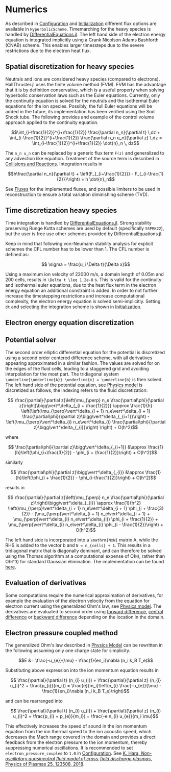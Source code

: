 # Numerics

As described in [Configuration](@ref) and [Initialization](@ref) different flux options are available in `HyperbolicScheme`. Timemarching for the heavy species is handled by [DifferentialEquations.jl](https://github.com/SciML/DifferentialEquations.jl). The left hand side of the electron energy equation is integrated implicitly using a Crank Nicolson Adams Bashforth (CNAB) scheme. This enables larger timessteps due to the severe restrictions due to the electron heat flux. 

## Spatial discretization for heavy species

Neutrals and ions are considered heavy species (compared to electrons). HallThruster.jl uses the finite volume method (FVM). FVM has the advantage that it is by definition conservative, which is a useful property when solving hyperbolic conservation laws such as the Euler equations. Currently, only the continuity equation is solved for the neutrals and the isothermal Euler equations for the ion species. Possibly, the full Euler equations will be added in the future, its implementation has been verified using the Sod Shock tube. The following provides and example of the control volume approach applied to the continuity equation. 

```math
\int_{i-\frac{1}{2}}^{i+\frac{1}{2}} \frac{\partial n_n}{\partial t} \,dz + \int_{i-\frac{1}{2}}^{i+\frac{1}{2}} \frac{\partial n_n u_n}{\partial z} \,dz = \int_{i-\frac{1}{2}}^{i+\frac{1}{2}} \dot{n}_n \, dz
```

The ``n_n u_n`` can be replaced by a generic flux term ``F(z)`` and generalized to any advection like equation. Treatment of the source term is described in [Collisions and Reactions](@ref). Integration results in

```math
h\frac{\partial n_n}{\partial t} + \left(F_{_{i+\frac{1}{2}}} - F_{_{i-\frac{1}{2}}}\right) = h \dot{n}_n
```
See [Fluxes](@ref) for the implemented fluxes, and possible limiters to be used in reconstruction to ensure a total variation diminishing scheme (TVD).

## Time discretization heavy species

Time integration is handled by [DifferentialEquations.jl](https://github.com/SciML/DifferentialEquations.jl). Strong stability preserving Runge Kutta schemes are used by default (specifically `SSPRK22`), but the user is free use other schemes provided by DifferentialEquations.jl.

Keep in mind that following von-Neumann stability analysis for explicit schemes the CFL number has to be lower than 1. The CFL number is defined as:

```math
    \sigma = \frac{u_i \Delta t}{\Delta x}
```

Using a maximum ion velocity of 22000 m/s, a domain length of 0.05m and 200 cells, results in ``\Delta t \leq 1.2e-8`` s. This is valid for the continuity and isothermal euler equations, due to the heat flux term in the electron energy equation an additional constraint is added. In order to not further increase the timestepping restrictions and increase computational complexity, the electron energy equation is solved semi-implicitly. Setting `dt` and selecting the integration scheme is shown in [Initialization](@ref). 


## Electron energy equation discretization


## Potential solver

The second order elliptic differential equation for the potential is discretized using a second order centered difference scheme, with all derivatives appearing approximated in a similar fashion. The values are solved for on the edges of the fluid cells, leading to a staggered grid and avoiding interpolation for the most part. The tridiagonal system `\underline{\underline{A}} \underline{x} = \underline{b}` is then solved. The left hand side of the potential equation, see [Physics model](@ref) is discretized as follows, the indexing refers to the fluid discretization: 

```math
    \frac{\partial}{\partial z}\left(\mu_{\perp} n_e \frac{\partial\phi}{\partial z}\right)\bigg\vert^\delta_{_{i + \frac{1}{2}}} \approx \frac{1}{h} \left(\left(\mu_{\perp}\vert^\delta_{i + 1} n_e\vert^\delta_{i + 1} \frac{\partial\phi}{\partial z}\bigg\vert^\delta_{_{i+1}}\right) - \left(\mu_{\perp}\vert^\delta_{i} n_e\vert^\delta_{i} \frac{\partial\phi}{\partial z}\bigg\vert^\delta_{_{i}}\right) \right) + O(h^2)
```

where

```math
    \frac{\partial\phi}{\partial z}\bigg\vert^\delta_{_{i+1}} &\approx \frac{1}{h}\left(\phi_{i+\frac{3}{2}} - \phi_{i + \frac{1}{2}}\right) + O(h^2)
```

similarly

```math
    \frac{\partial\phi}{\partial z}\bigg\vert^\delta_{_{i}} &\approx \frac{1}{h}\left(\phi_{i + \frac{1}{2}} - \phi_{i-\frac{1}{2}}\right) + O(h^2)
```

results in

```math
    \frac{\partial}{\partial z}\left(\mu_{\perp} n_e \frac{\partial\phi}{\partial z}\right)\bigg\vert^\delta_{_{i}} \approx \frac{1}{h^2} \left(\mu_{\perp}\vert^\delta_{i + 1} n_e\vert^\delta_{i + 1} \phi_{i + \frac{3}{2}} - (\mu_{\perp}\vert^\delta_{i + 1} n_e\vert^\delta_{i + 1} + \mu_{\perp}\vert^\delta_{i} n_e\vert^\delta_{i}) \phi_{i + \frac{1}{2}} + \mu_{\perp}\vert^\delta_{i} n_e\vert^\delta_{i} \phi_{i - \frac{1}{2}}\right)  + O(h^2)
```

The left hand side is incorporated into a `\mathrm{NxN}` matrix A, while the RHS is added to the vector b and `N = n_{cells} + 1`. This results in a tridiagonal matrix that is diagonally dominant, and can therefore be solved using the Thomas algorithm at a computational expense of O(`N`), rather than O(`N^3`) for standard Gaussian elimination. The implementation can be found [here](https://um-pepl.github.io/HallThruster.jl/dev/internals/#HallThruster.solve_potential_edge!-Tuple{Any,%20Any}). 

## Evaluation of derivatives

Some computations require the numerical approximation of derivatives, for example the evaluation of the electron velocity from the equation for electron current using the generalized Ohm's law, see [Physics model](@ref). The derivatives are evaluated to second order using [forward difference](https://um-pepl.github.io/HallThruster.jl/dev/internals/#HallThruster.forward_difference-NTuple{6,%20Any}), [central difference](https://um-pepl.github.io/HallThruster.jl/dev/internals/#HallThruster.central_difference-NTuple{6,%20Any}) or [backward difference](https://um-pepl.github.io/HallThruster.jl/dev/internals/#HallThruster.backward_difference-NTuple{6,%20Any}) depending on the location in the domain. 

## Electron pressure coupled method

The generalized Ohm's law described in [Physics Model](@ref) can be rewritten in the following assuming only one charge state for simplicity.

```math
E &= \frac{-u_{e}}{\mu} - \frac{1}{en_i}\nabla (n_i k_B T_e)
```

Substituting above expression into the ion momentum equation results in 

```math
    \frac{\partial}{\partial t} (n_{i} u_{i}) + \frac{\partial}{\partial z} (n_{i} u_{i}^2 + \frac{p_{i}}{m_i}) = \frac{e}{m_i}\left(n_{i} \frac{-u_{e}}{\mu} - \frac{1}{en_i}\nabla (n_i k_B T_e)\right)
```

and can be rearranged into 

```math
    \frac{\partial}{\partial t} (n_{i} u_{i}) + \frac{\partial}{\partial z} (n_{i} u_{i}^2 + \frac{p_{i} + p_{e}}{m_i}) = \frac{-e n_{i} u_{e}}{m_i \mu}
```

This effectively increases the speed of sound in the ion momentum equation from the ion thermal speed to the ion acoustic speed, which decreases the Mach range covered in the domain and provides a direct feedback from the electron pressure to the ion momentum, thereby suppressing numerical oscillations. It is recommended to set `electron_pressure_coupled` to `1.0` in [Configuration](@ref). See [K. Hara, *Non-oscillatory quasineutral fluid model of cross-field discharge plasmas*, Physics of Plasmas 25, 123508, 2018](https://aip.scitation.org/doi/pdf/10.1063/1.5055750). 
